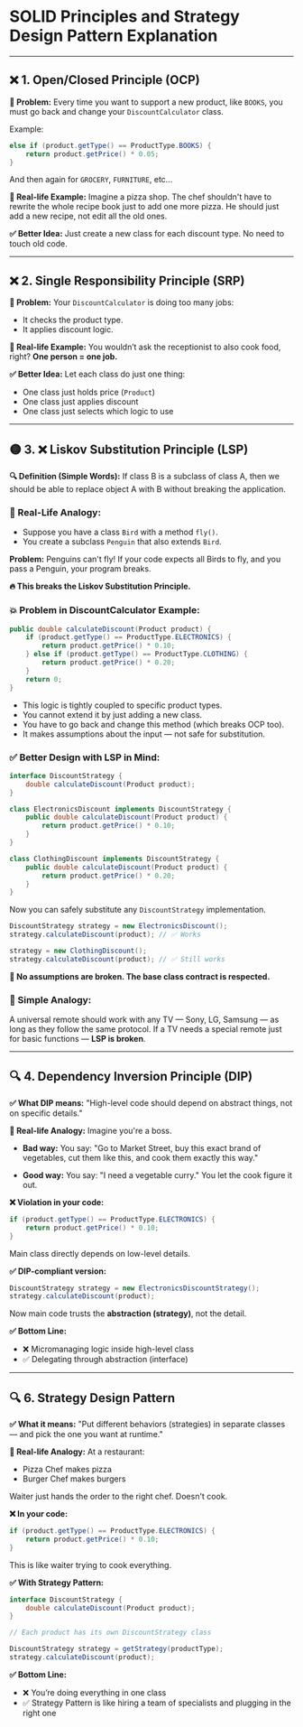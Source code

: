 # SOLID Principles and Strategy Design Pattern Explanation

---

## ❌ 1. Open/Closed Principle (OCP)

**🔴 Problem:**
Every time you want to support a new product, like `BOOKS`, you must go back and change your `DiscountCalculator` class.

Example:

```java
else if (product.getType() == ProductType.BOOKS) {
    return product.getPrice() * 0.05;
}
```

And then again for `GROCERY`, `FURNITURE`, etc...

**🍕 Real-life Example:**
Imagine a pizza shop. The chef shouldn't have to rewrite the whole recipe book just to add one more pizza.
He should just add a new recipe, not edit all the old ones.

**✅ Better Idea:**
Just create a new class for each discount type. No need to touch old code.

---

## ❌ 2. Single Responsibility Principle (SRP)

**🔴 Problem:**
Your `DiscountCalculator` is doing too many jobs:

* It checks the product type.
* It applies discount logic.

**🧠 Real-life Example:**
You wouldn’t ask the receptionist to also cook food, right?
**One person = one job.**

**✅ Better Idea:**
Let each class do just one thing:

* One class just holds price (`Product`)
* One class just applies discount
* One class just selects which logic to use

---

## 🟡 3. ❌ Liskov Substitution Principle (LSP)

**🔍 Definition (Simple Words):**
If class B is a subclass of class A, then we should be able to replace object A with B without breaking the application.

### 🎯 Real-Life Analogy:

* Suppose you have a class `Bird` with a method `fly()`.
* You create a subclass `Penguin` that also extends `Bird`.

**Problem:** Penguins can't fly!
If your code expects all Birds to fly, and you pass a Penguin, your program breaks.

**🔥 This breaks the Liskov Substitution Principle.**

### 💥 Problem in DiscountCalculator Example:

```java
public double calculateDiscount(Product product) {
    if (product.getType() == ProductType.ELECTRONICS) {
        return product.getPrice() * 0.10;
    } else if (product.getType() == ProductType.CLOTHING) {
        return product.getPrice() * 0.20;
    }
    return 0;
}
```

* This logic is tightly coupled to specific product types.
* You cannot extend it by just adding a new class.
* You have to go back and change this method (which breaks OCP too).
* It makes assumptions about the input — not safe for substitution.

### ✅ Better Design with LSP in Mind:

```java
interface DiscountStrategy {
    double calculateDiscount(Product product);
}

class ElectronicsDiscount implements DiscountStrategy {
    public double calculateDiscount(Product product) {
        return product.getPrice() * 0.10;
    }
}

class ClothingDiscount implements DiscountStrategy {
    public double calculateDiscount(Product product) {
        return product.getPrice() * 0.20;
    }
}
```

Now you can safely substitute any `DiscountStrategy` implementation.

```java
DiscountStrategy strategy = new ElectronicsDiscount();
strategy.calculateDiscount(product); // ✅ Works

strategy = new ClothingDiscount();
strategy.calculateDiscount(product); // ✅ Still works
```

**🔁 No assumptions are broken. The base class contract is respected.**

### 🧠 Simple Analogy:

A universal remote should work with any TV — Sony, LG, Samsung — as long as they follow the same protocol.
If a TV needs a special remote just for basic functions — **LSP is broken**.

---

## 🔍 4. Dependency Inversion Principle (DIP)

**✅ What DIP means:**
"High-level code should depend on abstract things, not on specific details."

**🧠 Real-life Analogy:**
Imagine you're a boss.

* **Bad way:**
  You say: "Go to Market Street, buy this exact brand of vegetables, cut them like this, and cook them exactly this way."

* **Good way:**
  You say: "I need a vegetable curry." You let the cook figure it out.

**❌ Violation in your code:**

```java
if (product.getType() == ProductType.ELECTRONICS) {
    return product.getPrice() * 0.10;
}
```

Main class directly depends on low-level details.

**✅ DIP-compliant version:**

```java
DiscountStrategy strategy = new ElectronicsDiscountStrategy();
strategy.calculateDiscount(product);
```

Now main code trusts the **abstraction (strategy)**, not the detail.

**✅ Bottom Line:**

* ❌ Micromanaging logic inside high-level class
* ✅ Delegating through abstraction (interface)

---

## 🔍 6. Strategy Design Pattern

**✅ What it means:**
"Put different behaviors (strategies) in separate classes — and pick the one you want at runtime."

**🧠 Real-life Analogy:**
At a restaurant:

* Pizza Chef makes pizza
* Burger Chef makes burgers

Waiter just hands the order to the right chef. Doesn't cook.

**❌ In your code:**

```java
if (product.getType() == ProductType.ELECTRONICS) {
    return product.getPrice() * 0.10;
}
```

This is like waiter trying to cook everything.

**✅ With Strategy Pattern:**

```java
interface DiscountStrategy {
    double calculateDiscount(Product product);
}

// Each product has its own DiscountStrategy class

DiscountStrategy strategy = getStrategy(productType);
strategy.calculateDiscount(product);
```

**✅ Bottom Line:**

* ❌ You’re doing everything in one class
* ✅ Strategy Pattern is like hiring a team of specialists and plugging in the right one

